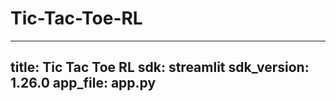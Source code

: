 # Tic-Tac-Toe-RL
---
title: Tic Tac Toe RL
sdk: streamlit
sdk_version: 1.26.0
app_file: app.py
---

